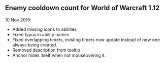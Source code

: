 ## Enemy cooldown count for World of Warcraft 1.12

10 Nov 2016:

- Added missing icons to abilities
- Fixed typos in ability names
- Fixed overlapping timers, existing timers now update instead of new one always being created.
- Removed description from tooltip
- Anchor hides itself when not mouseovering it.

